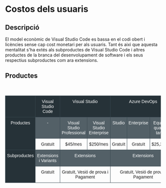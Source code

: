 <!-- TITLE: Costos dels usuaris -->
<!-- SUBTITLE: Explicació dels Costos dels usuaris -->

# Costos dels usuaris
## Descripció

El model econòmic de Visual Studio Code es bassa en el codi obert i licències sense cap cost monetari per als usuaris. Tant és aixì que aquesta mentalitat s'ha extés als subproductes de Visual Studio Code i altres productes de la branca del desenvolupament de software i els seus respectius subproductes com ara extensions.

## Productes
<br>
<br>

<table style="margin:auto;border-collapse:collapse;border-spacing:0" class="tg"><tr><th style="font-family:Arial, sans-serif;font-size:14px;font-weight:normal;padding:10px 5px;border-style:solid;border-width:1px;overflow:hidden;word-break:normal;border-color:#37474f;background-color:#263238;color:#ffffff;text-align:center;vertical-align:top"></th><th style="font-family:Arial, sans-serif;font-size:14px;font-weight:normal;padding:10px 5px;border-style:solid;border-width:1px;overflow:hidden;word-break:normal;border-color:#37474f;background-color:#263238;color:#ffffff;text-align:center;vertical-align:top">Visual Studio Code</th><th style="font-family:Arial, sans-serif;font-size:14px;font-weight:normal;padding:10px 5px;border-style:solid;border-width:1px;overflow:hidden;word-break:normal;border-color:#37474f;background-color:#263238;color:#ffffff;text-align:center;vertical-align:top" colspan="2">Visual Studio</th><th style="font-family:Arial, sans-serif;font-size:14px;font-weight:normal;padding:10px 5px;border-style:solid;border-width:1px;overflow:hidden;word-break:normal;border-color:#37474f;background-color:#263238;color:#ffffff;text-align:center;vertical-align:top" colspan="3">Azure DevOps</th><th style="font-family:Arial, sans-serif;font-size:14px;font-weight:normal;padding:10px 5px;border-style:solid;border-width:1px;overflow:hidden;word-break:normal;border-color:#37474f;background-color:#263238;color:#ffffff;text-align:center;vertical-align:top">Xamarin University</th></tr><tr><td style="font-family:Arial, sans-serif;font-size:14px;padding:10px 5px;border-style:solid;border-width:1px;overflow:hidden;word-break:normal;border-color:#37474f;background-color:#263238;color:#ffffff;text-align:center;vertical-align:top" rowspan="2">Productes<br></td><td style="font-family:Arial, sans-serif;font-size:14px;padding:10px 5px;border-style:solid;border-width:1px;overflow:hidden;word-break:normal;border-color:#37474f;background-color:#536067;color:#ffffff;text-align:center;vertical-align:top">-</td><td style="font-family:Arial, sans-serif;font-size:14px;padding:10px 5px;border-style:solid;border-width:1px;overflow:hidden;word-break:normal;border-color:#37474f;background-color:#536067;color:#ffffff;text-align:center;vertical-align:top">Visual Studio Professional</td><td style="font-family:Arial, sans-serif;font-size:14px;padding:10px 5px;border-style:solid;border-width:1px;overflow:hidden;word-break:normal;border-color:#37474f;background-color:#536067;color:#ffffff;text-align:center;vertical-align:top">Visual Studio Enterprise</td><td style="font-family:Arial, sans-serif;font-size:14px;padding:10px 5px;border-style:solid;border-width:1px;overflow:hidden;word-break:normal;border-color:#37474f;background-color:#536067;color:#ffffff;text-align:center;vertical-align:top">Studio</td><td style="font-family:Arial, sans-serif;font-size:14px;padding:10px 5px;border-style:solid;border-width:1px;overflow:hidden;word-break:normal;border-color:#37474f;background-color:#536067;color:#ffffff;text-align:center;vertical-align:top">Enterprise</td><td style="font-family:Arial, sans-serif;font-size:14px;padding:10px 5px;border-style:solid;border-width:1px;overflow:hidden;word-break:normal;border-color:#37474f;background-color:#536067;color:#ffffff;text-align:center;vertical-align:top">Equips de qualsevol tamany</td><td style="font-family:Arial, sans-serif;font-size:14px;padding:10px 5px;border-style:solid;border-width:1px;overflow:hidden;word-break:normal;border-color:#37474f;background-color:#536067;color:#ffffff;text-align:center;vertical-align:top">-</td></tr><tr><td style="font-family:Arial, sans-serif;font-size:14px;padding:10px 5px;border-style:solid;border-width:1px;overflow:hidden;word-break:normal;border-color:#37474f;text-align:center;vertical-align:top">Gratuït</td><td style="font-family:Arial, sans-serif;font-size:14px;padding:10px 5px;border-style:solid;border-width:1px;overflow:hidden;word-break:normal;border-color:#37474f;text-align:center;vertical-align:top">$45/mes</td><td style="font-family:Arial, sans-serif;font-size:14px;padding:10px 5px;border-style:solid;border-width:1px;overflow:hidden;word-break:normal;border-color:#37474f;text-align:center;vertical-align:top">$250/mes</td><td style="font-family:Arial, sans-serif;font-size:14px;padding:10px 5px;border-style:solid;border-width:1px;overflow:hidden;word-break:normal;border-color:#37474f;text-align:center;vertical-align:top">Gratuït</td><td style="font-family:Arial, sans-serif;font-size:14px;padding:10px 5px;border-style:solid;border-width:1px;overflow:hidden;word-break:normal;border-color:#37474f;text-align:center;vertical-align:top">Gratuït</td><td style="font-family:Arial, sans-serif;font-size:14px;padding:10px 5px;border-style:solid;border-width:1px;overflow:hidden;word-break:normal;border-color:#37474f;text-align:center;vertical-align:top">$25,30/mes</td><td style="font-family:Arial, sans-serif;font-size:14px;padding:10px 5px;border-style:solid;border-width:1px;overflow:hidden;word-break:normal;border-color:#37474f;text-align:center;vertical-align:top">$999/any</td></tr><tr><td style="font-family:Arial, sans-serif;font-size:14px;padding:10px 5px;border-style:solid;border-width:1px;overflow:hidden;word-break:normal;border-color:#37474f;background-color:#263238;color:#ffffff;text-align:center;vertical-align:top" rowspan="2">Subproductes</td><td style="font-family:Arial, sans-serif;font-size:14px;padding:10px 5px;border-style:solid;border-width:1px;overflow:hidden;word-break:normal;border-color:#37474f;background-color:#536067;color:#ffffff;text-align:center;vertical-align:top">Extensions i Variants</td><td style="font-family:Arial, sans-serif;font-size:14px;padding:10px 5px;border-style:solid;border-width:1px;overflow:hidden;word-break:normal;border-color:#37474f;background-color:#536067;color:#ffffff;text-align:center;vertical-align:top" colspan="2">Extensions</td><td style="font-family:Arial, sans-serif;font-size:14px;padding:10px 5px;border-style:solid;border-width:1px;overflow:hidden;word-break:normal;border-color:#37474f;background-color:#536067;color:#ffffff;text-align:center;vertical-align:top" colspan="3">Extensions</td><td style="font-family:Arial, sans-serif;font-size:14px;padding:10px 5px;border-style:solid;border-width:1px;overflow:hidden;word-break:normal;border-color:#37474f;background-color:#536067;color:#ffffff;text-align:center;vertical-align:top">-</td></tr><tr><td style="font-family:Arial, sans-serif;font-size:14px;padding:10px 5px;border-style:solid;border-width:1px;overflow:hidden;word-break:normal;border-color:#37474f;text-align:center;vertical-align:top">Gratuït</td><td style="font-family:Arial, sans-serif;font-size:14px;padding:10px 5px;border-style:solid;border-width:1px;overflow:hidden;word-break:normal;border-color:#37474f;text-align:center;vertical-align:top" colspan="2">Gratuït, Vesió de prova i Pagament</td><td style="font-family:Arial, sans-serif;font-size:14px;padding:10px 5px;border-style:solid;border-width:1px;overflow:hidden;word-break:normal;border-color:#37474f;text-align:center;vertical-align:top" colspan="3">Gratuït, Vesió de prova i Pagament</td><td style="font-family:Arial, sans-serif;font-size:14px;padding:10px 5px;border-style:solid;border-width:1px;overflow:hidden;word-break:normal;border-color:#37474f;text-align:center;vertical-align:top">-</td></tr></table>